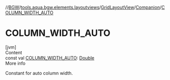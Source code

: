 //[BGW](../../../../index.md)/[tools.aqua.bgw.elements.layoutviews](../../index.md)/[GridLayoutView](../index.md)/[Companion](index.md)/[COLUMN_WIDTH_AUTO](-c-o-l-u-m-n_-w-i-d-t-h_-a-u-t-o.md)



# COLUMN_WIDTH_AUTO  
[jvm]  
Content  
const val [COLUMN_WIDTH_AUTO](-c-o-l-u-m-n_-w-i-d-t-h_-a-u-t-o.md): [Double](https://kotlinlang.org/api/latest/jvm/stdlib/kotlin/-double/index.html)  
More info  


Constant for auto column width.

  



